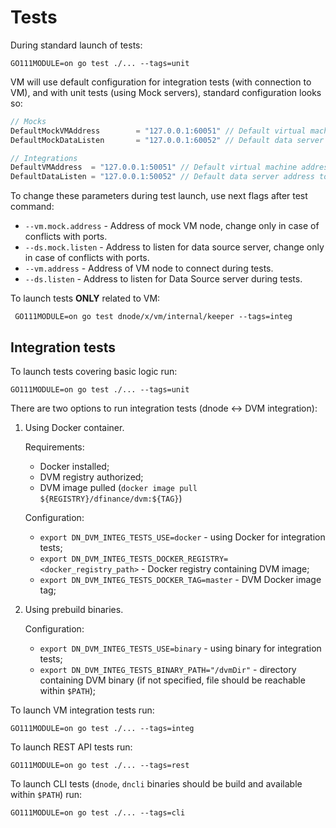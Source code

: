 # Tests

During standard launch of tests:

    GO111MODULE=on go test ./... --tags=unit

VM will use default configuration for integration tests (with connection to VM),
and with unit tests (using Mock servers), standard configuration looks so:

```go
// Mocks
DefaultMockVMAddress        = "127.0.0.1:60051" // Default virtual machine address to connect from Cosmos SDK.
DefaultMockDataListen       = "127.0.0.1:60052" // Default data server address to listen for connections from VM.

// Integrations
DefaultVMAddress  = "127.0.0.1:50051" // Default virtual machine address to connect from Cosmos SDK.
DefaultDataListen = "127.0.0.1:50052" // Default data server address to listen for connections from VM.
```

To change these parameters during test launch, use next flags after test command:

* `--vm.mock.address` - Address of mock VM node, change only in case of conflicts with ports.
* `--ds.mock.listen` - Address to listen for data source server, change only in case of conflicts with ports.
* `--vm.address` - Address of VM node to connect during tests.
* `--ds.listen` - Address to listen for Data Source server during tests.

To launch tests **ONLY** related to VM:

     GO111MODULE=on go test dnode/x/vm/internal/keeper --tags=integ

## Integration tests

To launch tests covering basic logic run: 

    GO111MODULE=on go test ./... --tags=unit

There are two options to run integration tests (dnode <-> DVM integration):
1. Using Docker container.

    Requirements:
    * Docker installed;
    * DVM registry authorized;
    * DVM image pulled (`docker image pull ${REGISTRY}/dfinance/dvm:${TAG}`)

    Configuration:
    * `export DN_DVM_INTEG_TESTS_USE=docker` - using Docker for integration tests;
    * `export DN_DVM_INTEG_TESTS_DOCKER_REGISTRY=<docker_registry_path>` - Docker registry containing DVM image;
    * `export DN_DVM_INTEG_TESTS_DOCKER_TAG=master` - DVM Docker image tag;

2. Using prebuild binaries.

    Configuration:
    * `export DN_DVM_INTEG_TESTS_USE=binary` - using binary for integration tests;
    * `export DN_DVM_INTEG_TESTS_BINARY_PATH="/dvmDir"` - directory containing DVM binary (if not specified, file should be reachable within `$PATH`);

To launch VM integration tests run:

    GO111MODULE=on go test ./... --tags=integ
    
To launch REST API tests run:

    GO111MODULE=on go test ./... --tags=rest
    
To launch CLI tests (`dnode`, `dncli` binaries should be build and available within `$PATH`) run:

    GO111MODULE=on go test ./... --tags=cli
